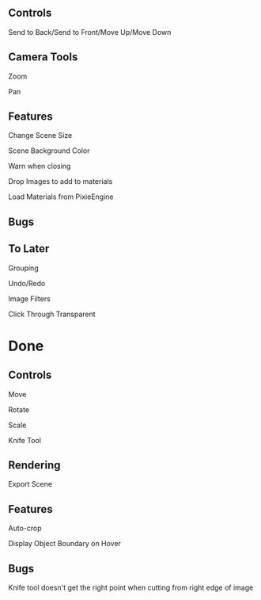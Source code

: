 Controls
--------

Send to Back/Send to Front/Move Up/Move Down

Camera Tools
------------

Zoom

Pan

Features
--------

Change Scene Size

Scene Background Color

Warn when closing

Drop Images to add to materials

Load Materials from PixieEngine

Bugs
----

To Later
--------

Grouping

Undo/Redo

Image Filters

Click Through Transparent

Done
====

Controls
--------

Move

Rotate

Scale

Knife Tool


Rendering
---------

Export Scene


Features
--------

Auto-crop

Display Object Boundary on Hover

Bugs
----

Knife tool doesn't get the right point when cutting from right edge of image
